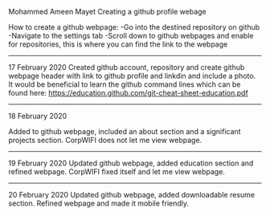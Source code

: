 Mohammed Ameen Mayet
Creating a github profile webage 

How to create a github webpage: 
-Go into the destined repository on github
-Navigate to the settings tab 
-Scroll down to github webpages and enable for repositories, this is where you can find the link to the webpage
___________________________________________________________________________________________
17 February 2020
Created github account, repository and create github webpage header with link to github profile and linkdin and include a photo. It would be beneficial to learn the github command lines which can be found here: https://education.github.com/git-cheat-sheet-education.pdf
___________________________________________________________________________________________
18 February 2020

Added to github webpage, included an about section and a significant projects section. CorpWIFI does not let me view webpage.
___________________________________________________________________________________________
19 February 2020
Updated github webpage, added education section and refined webpage. CorpWIFI fixed itself and let me view webpage.
___________________________________________________________________________________________
20 February 2020 
Updated github webpage, added downloadable resume section. Refined webpage and made it mobile friendly.
